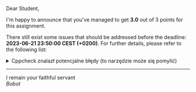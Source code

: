 Dear Student,

I'm happy to announce that you've managed to get **3.0** out of 3 points for this assignment.

There still exist some issues that should be addressed before the deadline: **2023-06-21 23:50:00 CEST (+0200)**. For further details, please refer to the following list:

<details><summary>Cppcheck znalazł potencjalne błędy (to narzędzie może się pomylić)</summary>/tmp/tmpfv1r2iav/student/zaj13FileMatrix/FileMatrix.hpp:167:17:&nbsp;warning:&nbsp;Member&nbsp;variable&nbsp;'FileMatrix&nbsp;<&nbsp;int8_t&nbsp;,&nbsp;unsigned&nbsp;long&nbsp;>::rows_'&nbsp;is&nbsp;not&nbsp;assigned&nbsp;a&nbsp;value&nbsp;in&nbsp;'FileMatrix&nbsp;<&nbsp;int8_t&nbsp;,&nbsp;unsigned&nbsp;long&nbsp;>::operator='.&nbsp;[operatorEqVarError]<br>&nbsp;&nbsp;&nbsp;&nbsp;FileMatrix&&nbsp;operator=(FileMatrix&&&nbsp;sourceMatrix){<br>&nbsp;&nbsp;&nbsp;&nbsp;&nbsp;&nbsp;&nbsp;&nbsp;&nbsp;&nbsp;&nbsp;&nbsp;&nbsp;&nbsp;&nbsp;&nbsp;^<br>/tmp/tmpfv1r2iav/student/zaj13FileMatrix/FileMatrix.hpp:167:17:&nbsp;warning:&nbsp;Member&nbsp;variable&nbsp;'FileMatrix&nbsp;<&nbsp;int8_t&nbsp;,&nbsp;unsigned&nbsp;long&nbsp;>::columns_'&nbsp;is&nbsp;not&nbsp;assigned&nbsp;a&nbsp;value&nbsp;in&nbsp;'FileMatrix&nbsp;<&nbsp;int8_t&nbsp;,&nbsp;unsigned&nbsp;long&nbsp;>::operator='.&nbsp;[operatorEqVarError]<br>&nbsp;&nbsp;&nbsp;&nbsp;FileMatrix&&nbsp;operator=(FileMatrix&&&nbsp;sourceMatrix){<br>&nbsp;&nbsp;&nbsp;&nbsp;&nbsp;&nbsp;&nbsp;&nbsp;&nbsp;&nbsp;&nbsp;&nbsp;&nbsp;&nbsp;&nbsp;&nbsp;^<br>/tmp/tmpfv1r2iav/student/zaj13FileMatrix/FileMatrix.hpp:167:17:&nbsp;warning:&nbsp;Member&nbsp;variable&nbsp;'FileMatrix&nbsp;<&nbsp;int8_t&nbsp;,&nbsp;unsigned&nbsp;long&nbsp;>::currentRowNumber_'&nbsp;is&nbsp;not&nbsp;assigned&nbsp;a&nbsp;value&nbsp;in&nbsp;'FileMatrix&nbsp;<&nbsp;int8_t&nbsp;,&nbsp;unsigned&nbsp;long&nbsp;>::operator='.&nbsp;[operatorEqVarError]<br>&nbsp;&nbsp;&nbsp;&nbsp;FileMatrix&&nbsp;operator=(FileMatrix&&&nbsp;sourceMatrix){<br>&nbsp;&nbsp;&nbsp;&nbsp;&nbsp;&nbsp;&nbsp;&nbsp;&nbsp;&nbsp;&nbsp;&nbsp;&nbsp;&nbsp;&nbsp;&nbsp;^<br>/tmp/tmpfv1r2iav/student/zaj13FileMatrix/FileMatrix.hpp:167:17:&nbsp;warning:&nbsp;Member&nbsp;variable&nbsp;'FileMatrix&nbsp;<&nbsp;int16_t&nbsp;,&nbsp;unsigned&nbsp;long&nbsp;>::rows_'&nbsp;is&nbsp;not&nbsp;assigned&nbsp;a&nbsp;value&nbsp;in&nbsp;'FileMatrix&nbsp;<&nbsp;int16_t&nbsp;,&nbsp;unsigned&nbsp;long&nbsp;>::operator='.&nbsp;[operatorEqVarError]<br>&nbsp;&nbsp;&nbsp;&nbsp;FileMatrix&&nbsp;operator=(FileMatrix&&&nbsp;sourceMatrix){<br>&nbsp;&nbsp;&nbsp;&nbsp;&nbsp;&nbsp;&nbsp;&nbsp;&nbsp;&nbsp;&nbsp;&nbsp;&nbsp;&nbsp;&nbsp;&nbsp;^<br>/tmp/tmpfv1r2iav/student/zaj13FileMatrix/FileMatrix.hpp:167:17:&nbsp;warning:&nbsp;Member&nbsp;variable&nbsp;'FileMatrix&nbsp;<&nbsp;int16_t&nbsp;,&nbsp;unsigned&nbsp;long&nbsp;>::columns_'&nbsp;is&nbsp;not&nbsp;assigned&nbsp;a&nbsp;value&nbsp;in&nbsp;'FileMatrix&nbsp;<&nbsp;int16_t&nbsp;,&nbsp;unsigned&nbsp;long&nbsp;>::operator='.&nbsp;[operatorEqVarError]<br>&nbsp;&nbsp;&nbsp;&nbsp;FileMatrix&&nbsp;operator=(FileMatrix&&&nbsp;sourceMatrix){<br>&nbsp;&nbsp;&nbsp;&nbsp;&nbsp;&nbsp;&nbsp;&nbsp;&nbsp;&nbsp;&nbsp;&nbsp;&nbsp;&nbsp;&nbsp;&nbsp;^<br>/tmp/tmpfv1r2iav/student/zaj13FileMatrix/FileMatrix.hpp:167:17:&nbsp;warning:&nbsp;Member&nbsp;variable&nbsp;'FileMatrix&nbsp;<&nbsp;int16_t&nbsp;,&nbsp;unsigned&nbsp;long&nbsp;>::currentRowNumber_'&nbsp;is&nbsp;not&nbsp;assigned&nbsp;a&nbsp;value&nbsp;in&nbsp;'FileMatrix&nbsp;<&nbsp;int16_t&nbsp;,&nbsp;unsigned&nbsp;long&nbsp;>::operator='.&nbsp;[operatorEqVarError]<br>&nbsp;&nbsp;&nbsp;&nbsp;FileMatrix&&nbsp;operator=(FileMatrix&&&nbsp;sourceMatrix){<br>&nbsp;&nbsp;&nbsp;&nbsp;&nbsp;&nbsp;&nbsp;&nbsp;&nbsp;&nbsp;&nbsp;&nbsp;&nbsp;&nbsp;&nbsp;&nbsp;^<br>/tmp/tmpfv1r2iav/student/zaj13FileMatrix/FileMatrix.hpp:167:17:&nbsp;warning:&nbsp;Member&nbsp;variable&nbsp;'FileMatrix&nbsp;<&nbsp;int32_t&nbsp;,&nbsp;unsigned&nbsp;long&nbsp;>::rows_'&nbsp;is&nbsp;not&nbsp;assigned&nbsp;a&nbsp;value&nbsp;in&nbsp;'FileMatrix&nbsp;<&nbsp;int32_t&nbsp;,&nbsp;unsigned&nbsp;long&nbsp;>::operator='.&nbsp;[operatorEqVarError]<br>&nbsp;&nbsp;&nbsp;&nbsp;FileMatrix&&nbsp;operator=(FileMatrix&&&nbsp;sourceMatrix){<br>&nbsp;&nbsp;&nbsp;&nbsp;&nbsp;&nbsp;&nbsp;&nbsp;&nbsp;&nbsp;&nbsp;&nbsp;&nbsp;&nbsp;&nbsp;&nbsp;^<br>/tmp/tmpfv1r2iav/student/zaj13FileMatrix/FileMatrix.hpp:167:17:&nbsp;warning:&nbsp;Member&nbsp;variable&nbsp;'FileMatrix&nbsp;<&nbsp;int32_t&nbsp;,&nbsp;unsigned&nbsp;long&nbsp;>::columns_'&nbsp;is&nbsp;not&nbsp;assigned&nbsp;a&nbsp;value&nbsp;in&nbsp;'FileMatrix&nbsp;<&nbsp;int32_t&nbsp;,&nbsp;unsigned&nbsp;long&nbsp;>::operator='.&nbsp;[operatorEqVarError]<br>&nbsp;&nbsp;&nbsp;&nbsp;FileMatrix&&nbsp;operator=(FileMatrix&&&nbsp;sourceMatrix){<br>&nbsp;&nbsp;&nbsp;&nbsp;&nbsp;&nbsp;&nbsp;&nbsp;&nbsp;&nbsp;&nbsp;&nbsp;&nbsp;&nbsp;&nbsp;&nbsp;^<br>/tmp/tmpfv1r2iav/student/zaj13FileMatrix/FileMatrix.hpp:167:17:&nbsp;warning:&nbsp;Member&nbsp;variable&nbsp;'FileMatrix&nbsp;<&nbsp;int32_t&nbsp;,&nbsp;unsigned&nbsp;long&nbsp;>::currentRowNumber_'&nbsp;is&nbsp;not&nbsp;assigned&nbsp;a&nbsp;value&nbsp;in&nbsp;'FileMatrix&nbsp;<&nbsp;int32_t&nbsp;,&nbsp;unsigned&nbsp;long&nbsp;>::operator='.&nbsp;[operatorEqVarError]<br>&nbsp;&nbsp;&nbsp;&nbsp;FileMatrix&&nbsp;operator=(FileMatrix&&&nbsp;sourceMatrix){<br>&nbsp;&nbsp;&nbsp;&nbsp;&nbsp;&nbsp;&nbsp;&nbsp;&nbsp;&nbsp;&nbsp;&nbsp;&nbsp;&nbsp;&nbsp;&nbsp;^<br>/tmp/tmpfv1r2iav/student/zaj13FileMatrix/FileMatrix.hpp:167:17:&nbsp;warning:&nbsp;Member&nbsp;variable&nbsp;'FileMatrix&nbsp;<&nbsp;int64_t&nbsp;,&nbsp;unsigned&nbsp;long&nbsp;>::rows_'&nbsp;is&nbsp;not&nbsp;assigned&nbsp;a&nbsp;value&nbsp;in&nbsp;'FileMatrix&nbsp;<&nbsp;int64_t&nbsp;,&nbsp;unsigned&nbsp;long&nbsp;>::operator='.&nbsp;[operatorEqVarError]<br>&nbsp;&nbsp;&nbsp;&nbsp;FileMatrix&&nbsp;operator=(FileMatrix&&&nbsp;sourceMatrix){<br>&nbsp;&nbsp;&nbsp;&nbsp;&nbsp;&nbsp;&nbsp;&nbsp;&nbsp;&nbsp;&nbsp;&nbsp;&nbsp;&nbsp;&nbsp;&nbsp;^<br>/tmp/tmpfv1r2iav/student/zaj13FileMatrix/FileMatrix.hpp:167:17:&nbsp;warning:&nbsp;Member&nbsp;variable&nbsp;'FileMatrix&nbsp;<&nbsp;int64_t&nbsp;,&nbsp;unsigned&nbsp;long&nbsp;>::columns_'&nbsp;is&nbsp;not&nbsp;assigned&nbsp;a&nbsp;value&nbsp;in&nbsp;'FileMatrix&nbsp;<&nbsp;int64_t&nbsp;,&nbsp;unsigned&nbsp;long&nbsp;>::operator='.&nbsp;[operatorEqVarError]<br>&nbsp;&nbsp;&nbsp;&nbsp;FileMatrix&&nbsp;operator=(FileMatrix&&&nbsp;sourceMatrix){<br>&nbsp;&nbsp;&nbsp;&nbsp;&nbsp;&nbsp;&nbsp;&nbsp;&nbsp;&nbsp;&nbsp;&nbsp;&nbsp;&nbsp;&nbsp;&nbsp;^<br>/tmp/tmpfv1r2iav/student/zaj13FileMatrix/FileMatrix.hpp:167:17:&nbsp;warning:&nbsp;Member&nbsp;variable&nbsp;'FileMatrix&nbsp;<&nbsp;int64_t&nbsp;,&nbsp;unsigned&nbsp;long&nbsp;>::currentRowNumber_'&nbsp;is&nbsp;not&nbsp;assigned&nbsp;a&nbsp;value&nbsp;in&nbsp;'FileMatrix&nbsp;<&nbsp;int64_t&nbsp;,&nbsp;unsigned&nbsp;long&nbsp;>::operator='.&nbsp;[operatorEqVarError]<br>&nbsp;&nbsp;&nbsp;&nbsp;FileMatrix&&nbsp;operator=(FileMatrix&&&nbsp;sourceMatrix){<br>&nbsp;&nbsp;&nbsp;&nbsp;&nbsp;&nbsp;&nbsp;&nbsp;&nbsp;&nbsp;&nbsp;&nbsp;&nbsp;&nbsp;&nbsp;&nbsp;^<br>/tmp/tmpfv1r2iav/student/zaj13FileMatrix/FileMatrix.hpp:167:17:&nbsp;warning:&nbsp;Member&nbsp;variable&nbsp;'FileMatrix&nbsp;<&nbsp;double&nbsp;,&nbsp;unsigned&nbsp;long&nbsp;>::rows_'&nbsp;is&nbsp;not&nbsp;assigned&nbsp;a&nbsp;value&nbsp;in&nbsp;'FileMatrix&nbsp;<&nbsp;double&nbsp;,&nbsp;unsigned&nbsp;long&nbsp;>::operator='.&nbsp;[operatorEqVarError]<br>&nbsp;&nbsp;&nbsp;&nbsp;FileMatrix&&nbsp;operator=(FileMatrix&&&nbsp;sourceMatrix){<br>&nbsp;&nbsp;&nbsp;&nbsp;&nbsp;&nbsp;&nbsp;&nbsp;&nbsp;&nbsp;&nbsp;&nbsp;&nbsp;&nbsp;&nbsp;&nbsp;^<br>/tmp/tmpfv1r2iav/student/zaj13FileMatrix/FileMatrix.hpp:167:17:&nbsp;warning:&nbsp;Member&nbsp;variable&nbsp;'FileMatrix&nbsp;<&nbsp;double&nbsp;,&nbsp;unsigned&nbsp;long&nbsp;>::columns_'&nbsp;is&nbsp;not&nbsp;assigned&nbsp;a&nbsp;value&nbsp;in&nbsp;'FileMatrix&nbsp;<&nbsp;double&nbsp;,&nbsp;unsigned&nbsp;long&nbsp;>::operator='.&nbsp;[operatorEqVarError]<br>&nbsp;&nbsp;&nbsp;&nbsp;FileMatrix&&nbsp;operator=(FileMatrix&&&nbsp;sourceMatrix){<br>&nbsp;&nbsp;&nbsp;&nbsp;&nbsp;&nbsp;&nbsp;&nbsp;&nbsp;&nbsp;&nbsp;&nbsp;&nbsp;&nbsp;&nbsp;&nbsp;^<br>/tmp/tmpfv1r2iav/student/zaj13FileMatrix/FileMatrix.hpp:167:17:&nbsp;warning:&nbsp;Member&nbsp;variable&nbsp;'FileMatrix&nbsp;<&nbsp;double&nbsp;,&nbsp;unsigned&nbsp;long&nbsp;>::currentRowNumber_'&nbsp;is&nbsp;not&nbsp;assigned&nbsp;a&nbsp;value&nbsp;in&nbsp;'FileMatrix&nbsp;<&nbsp;double&nbsp;,&nbsp;unsigned&nbsp;long&nbsp;>::operator='.&nbsp;[operatorEqVarError]<br>&nbsp;&nbsp;&nbsp;&nbsp;FileMatrix&&nbsp;operator=(FileMatrix&&&nbsp;sourceMatrix){<br>&nbsp;&nbsp;&nbsp;&nbsp;&nbsp;&nbsp;&nbsp;&nbsp;&nbsp;&nbsp;&nbsp;&nbsp;&nbsp;&nbsp;&nbsp;&nbsp;^<br>/tmp/tmpfv1r2iav/student/zaj13FileMatrix/FileMatrix.hpp:167:17:&nbsp;warning:&nbsp;Member&nbsp;variable&nbsp;'FileMatrix&nbsp;<&nbsp;float&nbsp;,&nbsp;unsigned&nbsp;long&nbsp;>::rows_'&nbsp;is&nbsp;not&nbsp;assigned&nbsp;a&nbsp;value&nbsp;in&nbsp;'FileMatrix&nbsp;<&nbsp;float&nbsp;,&nbsp;unsigned&nbsp;long&nbsp;>::operator='.&nbsp;[operatorEqVarError]<br>&nbsp;&nbsp;&nbsp;&nbsp;FileMatrix&&nbsp;operator=(FileMatrix&&&nbsp;sourceMatrix){<br>&nbsp;&nbsp;&nbsp;&nbsp;&nbsp;&nbsp;&nbsp;&nbsp;&nbsp;&nbsp;&nbsp;&nbsp;&nbsp;&nbsp;&nbsp;&nbsp;^<br>/tmp/tmpfv1r2iav/student/zaj13FileMatrix/FileMatrix.hpp:167:17:&nbsp;warning:&nbsp;Member&nbsp;variable&nbsp;'FileMatrix&nbsp;<&nbsp;float&nbsp;,&nbsp;unsigned&nbsp;long&nbsp;>::columns_'&nbsp;is&nbsp;not&nbsp;assigned&nbsp;a&nbsp;value&nbsp;in&nbsp;'FileMatrix&nbsp;<&nbsp;float&nbsp;,&nbsp;unsigned&nbsp;long&nbsp;>::operator='.&nbsp;[operatorEqVarError]<br>&nbsp;&nbsp;&nbsp;&nbsp;FileMatrix&&nbsp;operator=(FileMatrix&&&nbsp;sourceMatrix){<br>&nbsp;&nbsp;&nbsp;&nbsp;&nbsp;&nbsp;&nbsp;&nbsp;&nbsp;&nbsp;&nbsp;&nbsp;&nbsp;&nbsp;&nbsp;&nbsp;^<br>/tmp/tmpfv1r2iav/student/zaj13FileMatrix/FileMatrix.hpp:167:17:&nbsp;warning:&nbsp;Member&nbsp;variable&nbsp;'FileMatrix&nbsp;<&nbsp;float&nbsp;,&nbsp;unsigned&nbsp;long&nbsp;>::currentRowNumber_'&nbsp;is&nbsp;not&nbsp;assigned&nbsp;a&nbsp;value&nbsp;in&nbsp;'FileMatrix&nbsp;<&nbsp;float&nbsp;,&nbsp;unsigned&nbsp;long&nbsp;>::operator='.&nbsp;[operatorEqVarError]<br>&nbsp;&nbsp;&nbsp;&nbsp;FileMatrix&&nbsp;operator=(FileMatrix&&&nbsp;sourceMatrix){<br>&nbsp;&nbsp;&nbsp;&nbsp;&nbsp;&nbsp;&nbsp;&nbsp;&nbsp;&nbsp;&nbsp;&nbsp;&nbsp;&nbsp;&nbsp;&nbsp;^<br>/tmp/tmpfv1r2iav/student/zaj13FileMatrix/FileMatrix.hpp:167:17:&nbsp;warning:&nbsp;Member&nbsp;variable&nbsp;'FileMatrix&nbsp;<&nbsp;unsigned&nbsp;long&nbsp;,&nbsp;unsigned&nbsp;long&nbsp;>::rows_'&nbsp;is&nbsp;not&nbsp;assigned&nbsp;a&nbsp;value&nbsp;in&nbsp;'FileMatrix&nbsp;<&nbsp;unsigned&nbsp;long&nbsp;,&nbsp;unsigned&nbsp;long&nbsp;>::operator='.&nbsp;[operatorEqVarError]<br>&nbsp;&nbsp;&nbsp;&nbsp;FileMatrix&&nbsp;operator=(FileMatrix&&&nbsp;sourceMatrix){<br>&nbsp;&nbsp;&nbsp;&nbsp;&nbsp;&nbsp;&nbsp;&nbsp;&nbsp;&nbsp;&nbsp;&nbsp;&nbsp;&nbsp;&nbsp;&nbsp;^<br>/tmp/tmpfv1r2iav/student/zaj13FileMatrix/FileMatrix.hpp:167:17:&nbsp;warning:&nbsp;Member&nbsp;variable&nbsp;'FileMatrix&nbsp;<&nbsp;unsigned&nbsp;long&nbsp;,&nbsp;unsigned&nbsp;long&nbsp;>::columns_'&nbsp;is&nbsp;not&nbsp;assigned&nbsp;a&nbsp;value&nbsp;in&nbsp;'FileMatrix&nbsp;<&nbsp;unsigned&nbsp;long&nbsp;,&nbsp;unsigned&nbsp;long&nbsp;>::operator='.&nbsp;[operatorEqVarError]<br>&nbsp;&nbsp;&nbsp;&nbsp;FileMatrix&&nbsp;operator=(FileMatrix&&&nbsp;sourceMatrix){<br>&nbsp;&nbsp;&nbsp;&nbsp;&nbsp;&nbsp;&nbsp;&nbsp;&nbsp;&nbsp;&nbsp;&nbsp;&nbsp;&nbsp;&nbsp;&nbsp;^<br>/tmp/tmpfv1r2iav/student/zaj13FileMatrix/FileMatrix.hpp:167:17:&nbsp;warning:&nbsp;Member&nbsp;variable&nbsp;'FileMatrix&nbsp;<&nbsp;unsigned&nbsp;long&nbsp;,&nbsp;unsigned&nbsp;long&nbsp;>::currentRowNumber_'&nbsp;is&nbsp;not&nbsp;assigned&nbsp;a&nbsp;value&nbsp;in&nbsp;'FileMatrix&nbsp;<&nbsp;unsigned&nbsp;long&nbsp;,&nbsp;unsigned&nbsp;long&nbsp;>::operator='.&nbsp;[operatorEqVarError]<br>&nbsp;&nbsp;&nbsp;&nbsp;FileMatrix&&nbsp;operator=(FileMatrix&&&nbsp;sourceMatrix){<br>&nbsp;&nbsp;&nbsp;&nbsp;&nbsp;&nbsp;&nbsp;&nbsp;&nbsp;&nbsp;&nbsp;&nbsp;&nbsp;&nbsp;&nbsp;&nbsp;^<br>/tmp/tmpfv1r2iav/student/zaj13FileMatrix/FileMatrix.hpp:167:17:&nbsp;warning:&nbsp;Member&nbsp;variable&nbsp;'FileMatrix&nbsp;<&nbsp;char&nbsp;,&nbsp;unsigned&nbsp;long&nbsp;>::rows_'&nbsp;is&nbsp;not&nbsp;assigned&nbsp;a&nbsp;value&nbsp;in&nbsp;'FileMatrix&nbsp;<&nbsp;char&nbsp;,&nbsp;unsigned&nbsp;long&nbsp;>::operator='.&nbsp;[operatorEqVarError]<br>&nbsp;&nbsp;&nbsp;&nbsp;FileMatrix&&nbsp;operator=(FileMatrix&&&nbsp;sourceMatrix){<br>&nbsp;&nbsp;&nbsp;&nbsp;&nbsp;&nbsp;&nbsp;&nbsp;&nbsp;&nbsp;&nbsp;&nbsp;&nbsp;&nbsp;&nbsp;&nbsp;^<br>/tmp/tmpfv1r2iav/student/zaj13FileMatrix/FileMatrix.hpp:167:17:&nbsp;warning:&nbsp;Member&nbsp;variable&nbsp;'FileMatrix&nbsp;<&nbsp;char&nbsp;,&nbsp;unsigned&nbsp;long&nbsp;>::columns_'&nbsp;is&nbsp;not&nbsp;assigned&nbsp;a&nbsp;value&nbsp;in&nbsp;'FileMatrix&nbsp;<&nbsp;char&nbsp;,&nbsp;unsigned&nbsp;long&nbsp;>::operator='.&nbsp;[operatorEqVarError]<br>&nbsp;&nbsp;&nbsp;&nbsp;FileMatrix&&nbsp;operator=(FileMatrix&&&nbsp;sourceMatrix){<br>&nbsp;&nbsp;&nbsp;&nbsp;&nbsp;&nbsp;&nbsp;&nbsp;&nbsp;&nbsp;&nbsp;&nbsp;&nbsp;&nbsp;&nbsp;&nbsp;^<br>/tmp/tmpfv1r2iav/student/zaj13FileMatrix/FileMatrix.hpp:167:17:&nbsp;warning:&nbsp;Member&nbsp;variable&nbsp;'FileMatrix&nbsp;<&nbsp;char&nbsp;,&nbsp;unsigned&nbsp;long&nbsp;>::currentRowNumber_'&nbsp;is&nbsp;not&nbsp;assigned&nbsp;a&nbsp;value&nbsp;in&nbsp;'FileMatrix&nbsp;<&nbsp;char&nbsp;,&nbsp;unsigned&nbsp;long&nbsp;>::operator='.&nbsp;[operatorEqVarError]<br>&nbsp;&nbsp;&nbsp;&nbsp;FileMatrix&&nbsp;operator=(FileMatrix&&&nbsp;sourceMatrix){<br>&nbsp;&nbsp;&nbsp;&nbsp;&nbsp;&nbsp;&nbsp;&nbsp;&nbsp;&nbsp;&nbsp;&nbsp;&nbsp;&nbsp;&nbsp;&nbsp;^<br>/tmp/tmpfv1r2iav/student/zaj13FileMatrix/FileMatrix.hpp:167:17:&nbsp;warning:&nbsp;Member&nbsp;variable&nbsp;'FileMatrix&nbsp;<&nbsp;unsigned&nbsp;int&nbsp;,&nbsp;unsigned&nbsp;long&nbsp;>::rows_'&nbsp;is&nbsp;not&nbsp;assigned&nbsp;a&nbsp;value&nbsp;in&nbsp;'FileMatrix&nbsp;<&nbsp;unsigned&nbsp;int&nbsp;,&nbsp;unsigned&nbsp;long&nbsp;>::operator='.&nbsp;[operatorEqVarError]<br>&nbsp;&nbsp;&nbsp;&nbsp;FileMatrix&&nbsp;operator=(FileMatrix&&&nbsp;sourceMatrix){<br>&nbsp;&nbsp;&nbsp;&nbsp;&nbsp;&nbsp;&nbsp;&nbsp;&nbsp;&nbsp;&nbsp;&nbsp;&nbsp;&nbsp;&nbsp;&nbsp;^<br>/tmp/tmpfv1r2iav/student/zaj13FileMatrix/FileMatrix.hpp:167:17:&nbsp;warning:&nbsp;Member&nbsp;variable&nbsp;'FileMatrix&nbsp;<&nbsp;unsigned&nbsp;int&nbsp;,&nbsp;unsigned&nbsp;long&nbsp;>::columns_'&nbsp;is&nbsp;not&nbsp;assigned&nbsp;a&nbsp;value&nbsp;in&nbsp;'FileMatrix&nbsp;<&nbsp;unsigned&nbsp;int&nbsp;,&nbsp;unsigned&nbsp;long&nbsp;>::operator='.&nbsp;[operatorEqVarError]<br>&nbsp;&nbsp;&nbsp;&nbsp;FileMatrix&&nbsp;operator=(FileMatrix&&&nbsp;sourceMatrix){<br>&nbsp;&nbsp;&nbsp;&nbsp;&nbsp;&nbsp;&nbsp;&nbsp;&nbsp;&nbsp;&nbsp;&nbsp;&nbsp;&nbsp;&nbsp;&nbsp;^<br>/tmp/tmpfv1r2iav/student/zaj13FileMatrix/FileMatrix.hpp:167:17:&nbsp;warning:&nbsp;Member&nbsp;variable&nbsp;'FileMatrix&nbsp;<&nbsp;unsigned&nbsp;int&nbsp;,&nbsp;unsigned&nbsp;long&nbsp;>::currentRowNumber_'&nbsp;is&nbsp;not&nbsp;assigned&nbsp;a&nbsp;value&nbsp;in&nbsp;'FileMatrix&nbsp;<&nbsp;unsigned&nbsp;int&nbsp;,&nbsp;unsigned&nbsp;long&nbsp;>::operator='.&nbsp;[operatorEqVarError]<br>&nbsp;&nbsp;&nbsp;&nbsp;FileMatrix&&nbsp;operator=(FileMatrix&&&nbsp;sourceMatrix){<br>&nbsp;&nbsp;&nbsp;&nbsp;&nbsp;&nbsp;&nbsp;&nbsp;&nbsp;&nbsp;&nbsp;&nbsp;&nbsp;&nbsp;&nbsp;&nbsp;^<br>/tmp/tmpfv1r2iav/student/zaj13FileMatrix/FileMatrix.hpp:167:17:&nbsp;warning:&nbsp;Member&nbsp;variable&nbsp;'FileMatrix&nbsp;<&nbsp;unsigned&nbsp;long&nbsp;long&nbsp;,&nbsp;unsigned&nbsp;long&nbsp;>::rows_'&nbsp;is&nbsp;not&nbsp;assigned&nbsp;a&nbsp;value&nbsp;in&nbsp;'FileMatrix&nbsp;<&nbsp;unsigned&nbsp;long&nbsp;long&nbsp;,&nbsp;unsigned&nbsp;long&nbsp;>::operator='.&nbsp;[operatorEqVarError]<br>&nbsp;&nbsp;&nbsp;&nbsp;FileMatrix&&nbsp;operator=(FileMatrix&&&nbsp;sourceMatrix){<br>&nbsp;&nbsp;&nbsp;&nbsp;&nbsp;&nbsp;&nbsp;&nbsp;&nbsp;&nbsp;&nbsp;&nbsp;&nbsp;&nbsp;&nbsp;&nbsp;^<br>/tmp/tmpfv1r2iav/student/zaj13FileMatrix/FileMatrix.hpp:167:17:&nbsp;warning:&nbsp;Member&nbsp;variable&nbsp;'FileMatrix&nbsp;<&nbsp;unsigned&nbsp;long&nbsp;long&nbsp;,&nbsp;unsigned&nbsp;long&nbsp;>::columns_'&nbsp;is&nbsp;not&nbsp;assigned&nbsp;a&nbsp;value&nbsp;in&nbsp;'FileMatrix&nbsp;<&nbsp;unsigned&nbsp;long&nbsp;long&nbsp;,&nbsp;unsigned&nbsp;long&nbsp;>::operator='.&nbsp;[operatorEqVarError]<br>&nbsp;&nbsp;&nbsp;&nbsp;FileMatrix&&nbsp;operator=(FileMatrix&&&nbsp;sourceMatrix){<br>&nbsp;&nbsp;&nbsp;&nbsp;&nbsp;&nbsp;&nbsp;&nbsp;&nbsp;&nbsp;&nbsp;&nbsp;&nbsp;&nbsp;&nbsp;&nbsp;^<br>/tmp/tmpfv1r2iav/student/zaj13FileMatrix/FileMatrix.hpp:167:17:&nbsp;warning:&nbsp;Member&nbsp;variable&nbsp;'FileMatrix&nbsp;<&nbsp;unsigned&nbsp;long&nbsp;long&nbsp;,&nbsp;unsigned&nbsp;long&nbsp;>::currentRowNumber_'&nbsp;is&nbsp;not&nbsp;assigned&nbsp;a&nbsp;value&nbsp;in&nbsp;'FileMatrix&nbsp;<&nbsp;unsigned&nbsp;long&nbsp;long&nbsp;,&nbsp;unsigned&nbsp;long&nbsp;>::operator='.&nbsp;[operatorEqVarError]<br>&nbsp;&nbsp;&nbsp;&nbsp;FileMatrix&&nbsp;operator=(FileMatrix&&&nbsp;sourceMatrix){<br>&nbsp;&nbsp;&nbsp;&nbsp;&nbsp;&nbsp;&nbsp;&nbsp;&nbsp;&nbsp;&nbsp;&nbsp;&nbsp;&nbsp;&nbsp;&nbsp;^<br>/tmp/tmpfv1r2iav/student/zaj13FileMatrix/FileMatrix.hpp:87:9:&nbsp;warning:&nbsp;Variable&nbsp;'filename_'&nbsp;is&nbsp;assigned&nbsp;in&nbsp;constructor&nbsp;body.&nbsp;Consider&nbsp;performing&nbsp;initialization&nbsp;in&nbsp;initialization&nbsp;list.&nbsp;[useInitializationList]<br>&nbsp;&nbsp;&nbsp;&nbsp;&nbsp;&nbsp;&nbsp;&nbsp;filename_&nbsp;=&nbsp;sourceMatrix.filename_.substr(0,&nbsp;sourceMatrix.filename_.find('.'))&nbsp;+&nbsp;"_copy"&nbsp;+&nbsp;extention();<br>&nbsp;&nbsp;&nbsp;&nbsp;&nbsp;&nbsp;&nbsp;&nbsp;^<br>/tmp/tmpfv1r2iav/student/zaj13FileMatrix/FileMatrix.hpp:107:9:&nbsp;warning:&nbsp;Variable&nbsp;'filename_'&nbsp;is&nbsp;assigned&nbsp;in&nbsp;constructor&nbsp;body.&nbsp;Consider&nbsp;performing&nbsp;initialization&nbsp;in&nbsp;initialization&nbsp;list.&nbsp;[useInitializationList]<br>&nbsp;&nbsp;&nbsp;&nbsp;&nbsp;&nbsp;&nbsp;&nbsp;filename_&nbsp;=&nbsp;sourceMatrix.filename_.substr(0,&nbsp;sourceMatrix.filename_.find('.'))&nbsp;+&nbsp;"_move"&nbsp;+&nbsp;extention();<br>&nbsp;&nbsp;&nbsp;&nbsp;&nbsp;&nbsp;&nbsp;&nbsp;^<br>/tmp/tmpfv1r2iav/student/zaj13FileMatrix/FileMatrix.hpp:59:5:&nbsp;warning:&nbsp;Class&nbsp;'FileMatrix&nbsp;<&nbsp;int8_t&nbsp;,&nbsp;unsigned&nbsp;long&nbsp;>'&nbsp;has&nbsp;a&nbsp;constructor&nbsp;with&nbsp;1&nbsp;argument&nbsp;that&nbsp;is&nbsp;not&nbsp;explicit.&nbsp;[noExplicitConstructor]<br>&nbsp;&nbsp;&nbsp;&nbsp;FileMatrix(const&nbsp;std::string&&nbsp;filename):&nbsp;filename_(filename)<br>&nbsp;&nbsp;&nbsp;&nbsp;^<br>/tmp/tmpfv1r2iav/student/zaj13FileMatrix/FileMatrix.hpp:59:5:&nbsp;warning:&nbsp;Class&nbsp;'FileMatrix&nbsp;<&nbsp;int16_t&nbsp;,&nbsp;unsigned&nbsp;long&nbsp;>'&nbsp;has&nbsp;a&nbsp;constructor&nbsp;with&nbsp;1&nbsp;argument&nbsp;that&nbsp;is&nbsp;not&nbsp;explicit.&nbsp;[noExplicitConstructor]<br>&nbsp;&nbsp;&nbsp;&nbsp;FileMatrix(const&nbsp;std::string&&nbsp;filename):&nbsp;filename_(filename)<br>&nbsp;&nbsp;&nbsp;&nbsp;^<br>/tmp/tmpfv1r2iav/student/zaj13FileMatrix/FileMatrix.hpp:59:5:&nbsp;warning:&nbsp;Class&nbsp;'FileMatrix&nbsp;<&nbsp;int32_t&nbsp;,&nbsp;unsigned&nbsp;long&nbsp;>'&nbsp;has&nbsp;a&nbsp;constructor&nbsp;with&nbsp;1&nbsp;argument&nbsp;that&nbsp;is&nbsp;not&nbsp;explicit.&nbsp;[noExplicitConstructor]<br>&nbsp;&nbsp;&nbsp;&nbsp;FileMatrix(const&nbsp;std::string&&nbsp;filename):&nbsp;filename_(filename)<br>&nbsp;&nbsp;&nbsp;&nbsp;^<br>/tmp/tmpfv1r2iav/student/zaj13FileMatrix/FileMatrix.hpp:59:5:&nbsp;warning:&nbsp;Class&nbsp;'FileMatrix&nbsp;<&nbsp;int64_t&nbsp;,&nbsp;unsigned&nbsp;long&nbsp;>'&nbsp;has&nbsp;a&nbsp;constructor&nbsp;with&nbsp;1&nbsp;argument&nbsp;that&nbsp;is&nbsp;not&nbsp;explicit.&nbsp;[noExplicitConstructor]<br>&nbsp;&nbsp;&nbsp;&nbsp;FileMatrix(const&nbsp;std::string&&nbsp;filename):&nbsp;filename_(filename)<br>&nbsp;&nbsp;&nbsp;&nbsp;^<br>/tmp/tmpfv1r2iav/student/zaj13FileMatrix/FileMatrix.hpp:59:5:&nbsp;warning:&nbsp;Class&nbsp;'FileMatrix&nbsp;<&nbsp;double&nbsp;,&nbsp;unsigned&nbsp;long&nbsp;>'&nbsp;has&nbsp;a&nbsp;constructor&nbsp;with&nbsp;1&nbsp;argument&nbsp;that&nbsp;is&nbsp;not&nbsp;explicit.&nbsp;[noExplicitConstructor]<br>&nbsp;&nbsp;&nbsp;&nbsp;FileMatrix(const&nbsp;std::string&&nbsp;filename):&nbsp;filename_(filename)<br>&nbsp;&nbsp;&nbsp;&nbsp;^<br>/tmp/tmpfv1r2iav/student/zaj13FileMatrix/FileMatrix.hpp:59:5:&nbsp;warning:&nbsp;Class&nbsp;'FileMatrix&nbsp;<&nbsp;float&nbsp;,&nbsp;unsigned&nbsp;long&nbsp;>'&nbsp;has&nbsp;a&nbsp;constructor&nbsp;with&nbsp;1&nbsp;argument&nbsp;that&nbsp;is&nbsp;not&nbsp;explicit.&nbsp;[noExplicitConstructor]<br>&nbsp;&nbsp;&nbsp;&nbsp;FileMatrix(const&nbsp;std::string&&nbsp;filename):&nbsp;filename_(filename)<br>&nbsp;&nbsp;&nbsp;&nbsp;^<br>/tmp/tmpfv1r2iav/student/zaj13FileMatrix/FileMatrix.hpp:59:5:&nbsp;warning:&nbsp;Class&nbsp;'FileMatrix&nbsp;<&nbsp;unsigned&nbsp;long&nbsp;,&nbsp;unsigned&nbsp;long&nbsp;>'&nbsp;has&nbsp;a&nbsp;constructor&nbsp;with&nbsp;1&nbsp;argument&nbsp;that&nbsp;is&nbsp;not&nbsp;explicit.&nbsp;[noExplicitConstructor]<br>&nbsp;&nbsp;&nbsp;&nbsp;FileMatrix(const&nbsp;std::string&&nbsp;filename):&nbsp;filename_(filename)<br>&nbsp;&nbsp;&nbsp;&nbsp;^<br>/tmp/tmpfv1r2iav/student/zaj13FileMatrix/FileMatrix.hpp:59:5:&nbsp;warning:&nbsp;Class&nbsp;'FileMatrix&nbsp;<&nbsp;char&nbsp;,&nbsp;unsigned&nbsp;long&nbsp;>'&nbsp;has&nbsp;a&nbsp;constructor&nbsp;with&nbsp;1&nbsp;argument&nbsp;that&nbsp;is&nbsp;not&nbsp;explicit.&nbsp;[noExplicitConstructor]<br>&nbsp;&nbsp;&nbsp;&nbsp;FileMatrix(const&nbsp;std::string&&nbsp;filename):&nbsp;filename_(filename)<br>&nbsp;&nbsp;&nbsp;&nbsp;^<br>/tmp/tmpfv1r2iav/student/zaj13FileMatrix/FileMatrix.hpp:59:5:&nbsp;warning:&nbsp;Class&nbsp;'FileMatrix&nbsp;<&nbsp;unsigned&nbsp;int&nbsp;,&nbsp;unsigned&nbsp;long&nbsp;>'&nbsp;has&nbsp;a&nbsp;constructor&nbsp;with&nbsp;1&nbsp;argument&nbsp;that&nbsp;is&nbsp;not&nbsp;explicit.&nbsp;[noExplicitConstructor]<br>&nbsp;&nbsp;&nbsp;&nbsp;FileMatrix(const&nbsp;std::string&&nbsp;filename):&nbsp;filename_(filename)<br>&nbsp;&nbsp;&nbsp;&nbsp;^<br>/tmp/tmpfv1r2iav/student/zaj13FileMatrix/FileMatrix.hpp:59:5:&nbsp;warning:&nbsp;Class&nbsp;'FileMatrix&nbsp;<&nbsp;unsigned&nbsp;long&nbsp;long&nbsp;,&nbsp;unsigned&nbsp;long&nbsp;>'&nbsp;has&nbsp;a&nbsp;constructor&nbsp;with&nbsp;1&nbsp;argument&nbsp;that&nbsp;is&nbsp;not&nbsp;explicit.&nbsp;[noExplicitConstructor]<br>&nbsp;&nbsp;&nbsp;&nbsp;FileMatrix(const&nbsp;std::string&&nbsp;filename):&nbsp;filename_(filename)<br>&nbsp;&nbsp;&nbsp;&nbsp;^<br>/tmp/tmpfv1r2iav/student/zaj13FileMatrix/FileMatrix.hpp:59:5:&nbsp;warning:&nbsp;Class&nbsp;'FileMatrix'&nbsp;has&nbsp;a&nbsp;constructor&nbsp;with&nbsp;1&nbsp;argument&nbsp;that&nbsp;is&nbsp;not&nbsp;explicit.&nbsp;[noExplicitConstructor]<br>&nbsp;&nbsp;&nbsp;&nbsp;FileMatrix(const&nbsp;std::string&&nbsp;filename):&nbsp;filename_(filename)<br>&nbsp;&nbsp;&nbsp;&nbsp;^<br></details>

-----------
I remain your faithful servant\
_Bobot_